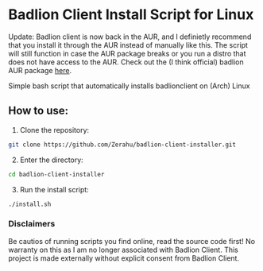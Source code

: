 # Badlion Client Install Script for Linux

Update: Badlion client is now back in the AUR, and I definietly recommend that you install it through the AUR instead of manually like this. The script will still function in case the AUR package breaks or you run a distro that does not have access to the AUR. Check out the (I think official) badlion AUR package [here](https://aur.archlinux.org/packages/badlion-client).

Simple bash script that automatically installs badlionclient on (Arch) Linux

## How to use:

1. Clone the repository:

```bash
git clone https://github.com/Zerahu/badlion-client-installer.git
```

2. Enter the directory:

```bash
cd badlion-client-installer
```

3. Run the install script:

```
./install.sh
```

### Disclaimers

Be cautios of running scripts you find online, read the source code first!
No warranty on this as I am no longer associated with Badlion Client. This project is made externally without explicit consent from Badlion Client.

